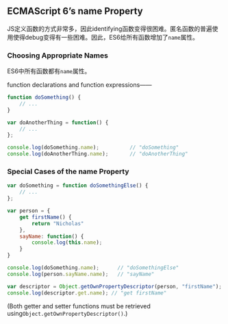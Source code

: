 ## ECMAScript 6’s name Property

JS定义函数的方式非常多，因此identifying函数变得很困难。匿名函数的普遍使用使得debug变得有一些困难。因此，ES6给所有函数增加了`name`属性。

### Choosing Appropriate Names

ES6中所有函数都有`name`属性。

function declarations and function expressions——

```js
function doSomething() {
    // ...
}

var doAnotherThing = function() {
    // ...
};

console.log(doSomething.name);          // "doSomething"
console.log(doAnotherThing.name);       // "doAnotherThing"
```

### Special Cases of the name Property

```js
var doSomething = function doSomethingElse() {
    // ...
};

var person = {
    get firstName() {
        return "Nicholas"
    },
    sayName: function() {
        console.log(this.name);
    }
}

console.log(doSomething.name);      // "doSomethingElse"
console.log(person.sayName.name);   // "sayName"

var descriptor = Object.getOwnPropertyDescriptor(person, "firstName");
console.log(descriptor.get.name); // "get firstName"
```

\(Both getter and setter functions must be retrieved using`Object.getOwnPropertyDescriptor()`.\)

